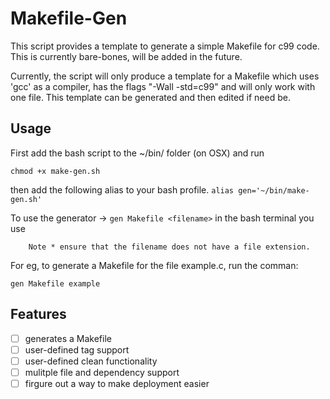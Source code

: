 # Makefile-Gen

This script provides a template to generate a simple Makefile for c99 code. This is currently bare-bones,
will be added in the future. 

Currently, the script will only produce a template for a Makefile which uses 'gcc' as a compiler, has the flags "-Wall -std=c99"
and will only work with one file. This template can be generated and then edited if need be.


## Usage

First add the bash script to the ~/bin/ folder (on OSX) and run

```chmod +x make-gen.sh```

then add the following alias to your bash profile.
```alias gen='~/bin/make-gen.sh'```

To use the generator -> ```gen Makefile <filename>``` in the bash terminal you use

		Note * ensure that the filename does not have a file extension. 

For eg, to generate a Makefile for the file example.c, run the comman:

```gen Makefile example```

## Features

- [ ] generates a Makefile
- [ ] user-defined tag support
- [ ] user-defined clean functionality
- [ ] mulitple file and dependency support
- [ ] firgure out a way to make deployment easier
